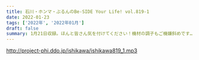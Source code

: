 ```yaml
---
title: 石川・ホンマ・ぶるんのBe-SIDE Your Life! vol.819-1
date: 2022-01-23
tags: ['2022年', '2022年01月']
draft: false
summary: 1月21日収録。ほんと皆さん気を付けてください！機材の調子もご機嫌斜めです…
---
```


http://project-phi.ddo.jp/ishikawa/ishikawa819_1.mp3
